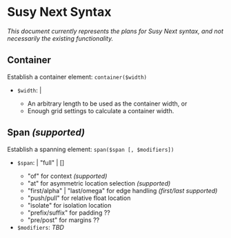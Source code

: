 # Susy Next Syntax

*This document currently represents the plans for Susy Next syntax,
and not necessarily the existing functionality.*

## Container

Establish a container element: `container($width)`

- `$width`: <length> | <grid>
  - An arbitrary length to be used as the container width, or
  - Enough grid settings to calculate a container width.

## Span *(supported)*

Establish a spanning element: `span($span [, $modifiers])`

- `$span`: <length> | "full" | <columns> [<keywords>]
  - "of" for context *(supported)*
  - "at" for asymmetric location selection *(supported)*
  - "first/alpha" | "last/omega" for edge handling *(first/last supported)*
  - "push/pull" for relative float location
  - "isolate" for isolation location
  - "prefix/suffix" for padding ??
  - "pre/post" for margins ??
- `$modifiers`: *TBD*
